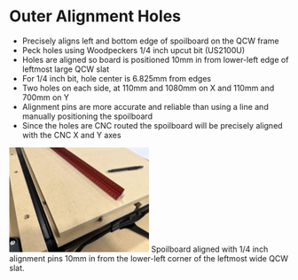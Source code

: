 # Outer Alignment Holes

* Precisely aligns left and bottom edge of spoilboard on the QCW frame
* Peck holes using Woodpeckers 1/4 inch upcut bit (US2100U)
* Holes are aligned so board is positioned 10mm in from lower-left edge of leftmost large QCW slat
* For 1/4 inch bit, hole center is 6.825mm from edges
* Two holes on each side, at 110mm and 1080mm on X and 110mm and 700mm on Y
* Alignment pins are more accurate and reliable than using a line and manually positioning the spoilboard
* Since the holes are CNC routed the spoilboard will be precisely aligned with the CNC X and Y axes

<img src="images/outer_alignment_pins.jpg" alt="Outer alignment pins." width="50%" />
Spoilboard aligned with 1/4 inch alignment pins 10mm in from the lower-left corner of the leftmost wide QCW slat.
